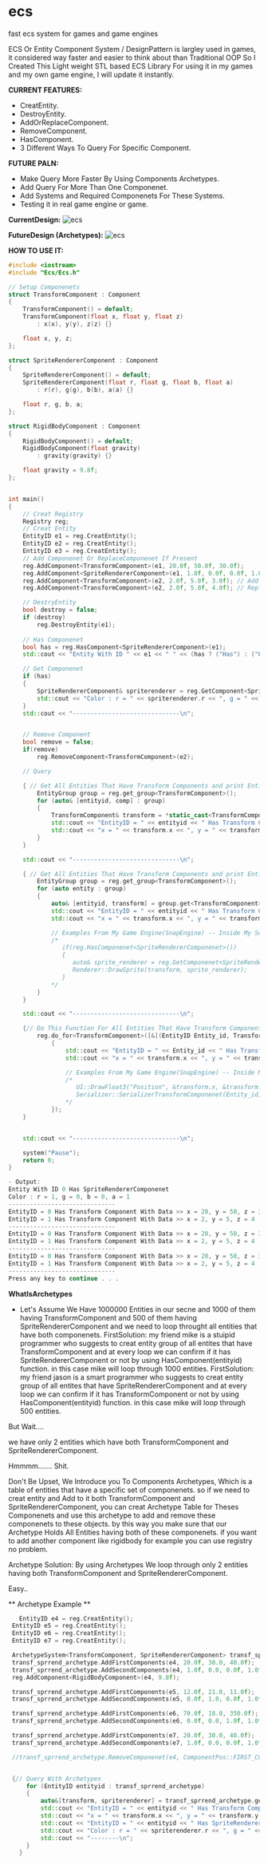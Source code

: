 # ecs
fast ecs system for games and game engines


ECS Or Entity Component System / DesignPattern is largley used in games, it considered way faster and easier to think about than Traditional OOP
So I Created This Light weight STL based ECS Library For using it in my games and my own game engine,
I will update it instantly.

**CURRENT FEATURES:**
- CreatEntity.
- DestroyEntity.
- AddOrReplaceComponent.
- RemoveComponent.
- HasComponent.
- 3 Different Ways To Query For Specific Component.

**FUTURE PALN:**
- Make Query More Faster By Using Components Archetypes.
- Add Query For More Than One Componenet.
- Add Systems and Required Componenets For These Systems.
- Testing it in real game engine or game.

**CurrentDesign:**
![ecs](/ECS/assets/CurrentDesign.png?raw=true)

**FutureDesign (Archetypes):**
![ecs](/ECS/assets/FutureDesign.png?raw=true)

**HOW TO USE IT:**
```c++
#include <iostream>
#include "Ecs/Ecs.h"

// Setup Componenets
struct TransformComponent : Component
{
	TransformComponent() = default;
	TransformComponent(float x, float y, float z)
		: x(x), y(y), z(z) {}

	float x, y, z;
};

struct SpriteRendererComponent : Component
{
	SpriteRendererComponent() = default;
	SpriteRendererComponent(float r, float g, float b, float a)
		: r(r), g(g), b(b), a(a) {}

	float r, g, b, a;
};

struct RigidBodyComponent : Component
{
	RigidBodyComponent() = default;
	RigidBodyComponent(float gravity)
		: gravity(gravity) {}

	float gravity = 9.8f;
};


int main()
{
	// Creat Registry
	Registry reg;
	// Creat Entity
	EntityID e1 = reg.CreatEntity();
	EntityID e2 = reg.CreatEntity();
	EntityID e3 = reg.CreatEntity();
	// Add Componenet Or ReplaceComponenet If Present
	reg.AddComponent<TransformComponent>(e1, 20.0f, 50.0f, 30.0f);
	reg.AddComponent<SpriteRendererComponent>(e1, 1.0f, 0.0f, 0.0f, 1.0f);
	reg.AddComponent<TransformComponent>(e2, 2.0f, 5.0f, 3.0f); // Add
	reg.AddComponent<TransformComponent>(e2, 2.0f, 5.0f, 4.0f); // Replace

	// DestryEntity
	bool destroy = false;
	if (destroy)
		reg.DestroyEntity(e1);
	
	// Has Componenet
	bool has = reg.HasComponent<SpriteRendererComponent>(e1);
	std::cout << "Entity With ID " << e1 << " " << (has ? ("Has") : ("Hasn't")) << " SpriteRendererComponenet\n";

	// Get Componenet
	if (has)
	{
		SpriteRendererComponent& spriterenderer = reg.GetComponent<SpriteRendererComponent>(e1);
		std::cout << "Color : r = " << spriterenderer.r << ", g = " << spriterenderer.g << ", b = " << spriterenderer.b << ", a = " << spriterenderer.a << "\n";
	}
	std::cout << "------------------------------\n";


	// Remove Component
	bool remove = false;
	if(remove)
		reg.RemoveComponent<TransformComponent>(e2);

	// Query

	{ // Get All Entities That Have Transform Components and print EntityID With It's Transform Componenet Data
		EntityGroup group = reg.get_group<TransformComponent>();
		for (auto& [entityid, comp] : group)
		{
			TransformComponent& transform = *static_cast<TransformComponent*>(comp.get());
			std::cout << "EntityID = " << entityid << " Has Transform Component With Data >> ";
			std::cout << "x = " << transform.x << ", y = " << transform.y << ", z = " << transform.z << "\n";
		}
	}

	std::cout << "------------------------------\n";

	{ // Get All Entities That Have Transform Components and print EntityID With It's Transform Componenet Data
		EntityGroup group = reg.get_group<TransformComponent>();
		for (auto entity : group)
		{
			auto& [entityid, transform] = group.get<TransformComponent>(entity);
			std::cout << "EntityID = " << entityid << " Has Transform Component With Data >> ";
			std::cout << "x = " << transform.x << ", y = " << transform.y << ", z = " << transform.z << "\n";

			// Examples From My Game Engine(SnapEngine) -- Inside My Scene->Render();
			/*
			   if(reg.HasComponenet<SpriteRendererComponenet>())
			   {
			      auto& sprite_renderer = reg.GetComponenet<SpriteRendererComponenet>(Entity_id);
			      Renderer::DrawSprite(transform, sprite_renderer);
			   }
			*/
		}
	}

	std::cout << "------------------------------\n";

	{// Do This Function For All Entities That Have Transform Component
		reg.do_for<TransformComponent>([&](EntityID Entity_id, TransformComponent& transform)
			{
				std::cout << "EntityID = " << Entity_id << " Has Transform Component With Data >> ";
				std::cout << "x = " << transform.x << ", y = " << transform.y << ", z = " << transform.z << "\n";

				// Examples From My Game Engine(SnapEngine) -- Inside My UI->Render(); & Serializer->SerializerScene();
				/*
				   UI::DrawFloat3("Position", &transform.x, &transform.y, &transform.z);
				   Serializer::SerializerTransformComponenet(Entity_id, transform);
				*/
			});
	}


	std::cout << "------------------------------\n";

	system("Pause");
	return 0;
}
```
```c++
- Output:
Entity With ID 0 Has SpriteRendererComponenet
Color : r = 1, g = 0, b = 0, a = 1
------------------------------
EntityID = 0 Has Transform Component With Data >> x = 20, y = 50, z = 30
EntityID = 1 Has Transform Component With Data >> x = 2, y = 5, z = 4
------------------------------
EntityID = 0 Has Transform Component With Data >> x = 20, y = 50, z = 30
EntityID = 1 Has Transform Component With Data >> x = 2, y = 5, z = 4
------------------------------
EntityID = 0 Has Transform Component With Data >> x = 20, y = 50, z = 30
EntityID = 1 Has Transform Component With Data >> x = 2, y = 5, z = 4
------------------------------
Press any key to continue . . .
```


**WhatIsArchetypes**
- Let's Assume We Have 1000000 Entities in our secne and 1000 of them having TransformComponent and 500 of them having SpriteRendererComponent
  and we need to loop throught all entities that have both componenets.
FirstSolution: my friend mike is a stuipid programmer who suggests to creat entity group of all entites that have TransformComponent and at every loop we can confirm if it has SpriteRendererComponent or not by using HasComponent<SpriteRendererComponent>(entityid) function. in this case mike will loop through 1000 entities.
FirstSolution: my friend jason is a smart programmer who suggests to creat entity group of all entites that have SpriteRendererComponent and at every loop we can confirm if it has TransformComponent or not by using HasComponent<TransformComponent>(entityid) function. in this case mike will loop through 500 entities.

But Wait....

we have only 2 entities which have both TransformComponent and SpriteRendererComponent.

Hmmmm....... Shit.

Don't Be Upset, We Introduce you To Components Archetypes, Which is a table of entities that have a specific set of componenets.
so if we need to creat entity and Add to it both TransformComponent and SpriteRendererComponent, you can creat Archetype Table for Theses Componenets and use this archetype to add and remove these componenets to these objects. by this way you make sure that our Archetype Holds All Entities having both of these componenets.
if you want to add another component like rigidbody for example you can use registry no problem.

Archetype Solution: By using Archetypes We loop through only 2 entities having both TransformComponent and SpriteRendererComponent.

Easy..

   ** Archetype Example **
   ```c++
      EntityID e4 = reg.CreatEntity();
	EntityID e5 = reg.CreatEntity();
	EntityID e6 = reg.CreatEntity();
	EntityID e7 = reg.CreatEntity();

	ArchetypeSystem<TransformComponent, SpriteRendererComponent> transf_sprrend_archetype(reg);
	transf_sprrend_archetype.AddFirstComponents(e4, 20.0f, 30.0, 40.0f);
	transf_sprrend_archetype.AddSecondComponents(e4, 1.0f, 0.0, 0.0f, 1.0f);
	reg.AddComponent<RigidBodyComponent>(e4, 9.8f);

	transf_sprrend_archetype.AddFirstComponents(e5, 12.0f, 21.0, 11.0f);
	transf_sprrend_archetype.AddSecondComponents(e5, 0.0f, 1.0, 0.0f, 1.0f);

	transf_sprrend_archetype.AddFirstComponents(e6, 70.0f, 18.0, 350.0f);
	transf_sprrend_archetype.AddSecondComponents(e6, 0.0f, 0.0, 1.0f, 1.0f);

	transf_sprrend_archetype.AddFirstComponents(e7, 20.0f, 30.0, 40.0f);
	transf_sprrend_archetype.AddSecondComponents(e7, 1.0f, 0.0, 0.0f, 1.0f);

	//transf_sprrend_archetype.RemoveComponenet(e4, ComponentPos::FIRST_COMPONENT);


	{// Query With Archetypes
		for (EntityID entityid : transf_sprrend_archetype)
		{
			auto&[transform, spriterenderer] = transf_sprrend_archetype.get(entityid);
			std::cout << "EntityID = " << entityid << " Has Transform Component With Data >> ";
			std::cout << "x = " << transform.x << ", y = " << transform.y << ", z = " << transform.z << "\n";
			std::cout << "EntityID = " << entityid << " Has SpriteRenderer Component With Data >> ";
			std::cout << "Color : r = " << spriterenderer.r << ", g = " << spriterenderer.g << ", b = " << spriterenderer.b << ", a = " << spriterenderer.a << "\n";
			std::cout << "--------\n";
		}
      }
   ```
